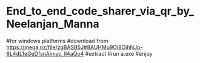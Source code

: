 # End_to_end_code_sharer_via_qr_by_Neelanjan_Manna
#for windows platforms
#download from https://mega.nz/file/zgBASB5J#8AUHMu9Ol8OihNJp-8L4dL1eGeDfsnAimyc_Il4aQo4
#extract
#run a.exe
#enjoy
